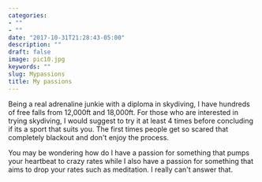```yaml
---
categories:
- ""
- ""
date: "2017-10-31T21:28:43-05:00"
description: ""
draft: false
image: pic10.jpg
keywords: ""
slug: Mypassions
title: My passions  
---
```


Being a real adrenaline junkie with a diploma in skydiving, I have hundreds of free falls from 12,000ft and 18,000ft. For those who are interested in trying skydiving, I would suggest to try it at least 4 times before concluding if its a sport that suits you. The first times people get so scared that completely blackout and don't enjoy the process.

You may be wondering how do I have a passion for something that pumps your heartbeat to crazy rates while I also have a passion for something that aims to drop your rates such as meditation. I really can't answer that.